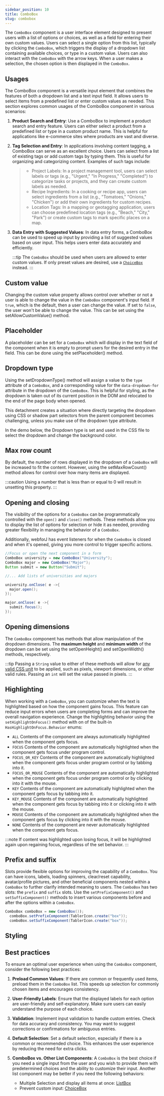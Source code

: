 ```yaml
---
sidebar_position: 10
title: ComboBox
slug: combobox
---
```


<DocChip chip='shadow' />
<DocChip chip='name' label="dwc-combobox" />
<DocChip chip='since' label='23.05' />
<JavadocLink type="foundation" location="com/webforj/component/list/ComboBox" top='true'/>

<ParentLink parent="List" />

The `ComboBox` component is a user interface element designed to present users with a list of options or choices, as well as a field for entering their own custom values. Users can select a single option from this list, typically by clicking the `ComboBox`, which triggers the display of a dropdown list containing available choices, or type in a custom value. Users can also interact with the `ComboBox` with the arrow keys. When a user makes a selection, the chosen option is then displayed in the `ComboBox`. 

## Usages

The ComboBox component is a versatile input element that combines the features of both a dropdown list and a text input field. It allows users to select items from a predefined list or enter custom values as needed. This section explores common usages of the ComboBox component in various scenarios:

1. **Product Search and Entry**: Use a ComboBox to implement a product search and entry feature. Users can either select a product from a predefined list or type in a custom product name. This is helpful for applications like e-commerce sites where products are vast and diverse.

2. **Tag Selection and Entry**: In applications involving content tagging, a ComboBox can serve as an excellent choice. Users can select from a list of existing tags or add custom tags by typing them. This is useful for organizing and categorizing content. Examples of such tags include:
    >- Project Labels: In a project management tool, users can select labels or tags (e.g., "Urgent," "In Progress," "Completed") to categorize tasks or projects, and they can create custom labels as needed.
    >- Recipe Ingredients:  In a cooking or recipe app, users can select ingredients from a list (e.g., "Tomatoes," "Onions," "Chicken") or add their own ingredients for custom recipes.
    >- Location Tags:  In a mapping or geotagging application, users can choose predefined location tags (e.g., "Beach," "City," "Park") or create custom tags to mark specific places on a map.

3. **Data Entry with Suggested Values**: In data entry forms, a ComboBox can be used to speed up input by providing a list of suggested values based on user input. This helps users enter data accurately and efficiently.

    :::tip
    The `ComboBox` should be used when users are allowed to enter custom values. If only preset values are desired, use a [`ChoiceBox`](./choice-box.md) instead.
    :::

## Custom value

Changing the custom value property allows control over whether or not a user is able to change the value in the `ComboBox` component's input field. If `true`, which is the default, then a user can change the value. If set to `false`, the user won't be able to change the value. This can be set using the <JavadocLink type="foundation" location="com/webforj/component/list/ComboBox" code='true' suffix='#setAllowCustomValue(boolean)'>setAllowCustomValue()</JavadocLink> method.

<ComponentDemo 
path='/webforj/comboboxcustomvalue?' 
javaE='https://raw.githubusercontent.com/webforj/webforj-documentation/refs/heads/main/src/main/java/com/webforj/samples/views/lists/combobox/ComboBoxCustomValueView.java'
height = '200px'
/>

## Placeholder

A placeholder can be set for a `ComboBox` which will display in the text field of the component when it is empty to prompt users for the desired entry in the field. This can be done using the <JavadocLink type="foundation" location="com/webforj/component/list/ComboBox" code='true' suffix='#setPlaceholder(java.lang.String)'>setPlaceholder()</JavadocLink> method.

<ComponentDemo 
path='/webforj/comboboxplaceholder?' 
javaE='https://raw.githubusercontent.com/webforj/webforj-documentation/refs/heads/main/src/main/java/com/webforj/samples/views/lists/combobox/ComboBoxPlaceholderView.java'
height = '200px'
/>

## Dropdown type

Using the <JavadocLink type="foundation" location="com/webforj/component/list/DwcSelectDropdown" code='true' suffix='#setDropdownType(java.lang.String)'>setDropdownType()</JavadocLink> method will assign a value to the `type` attribute of a `ComboBox`, and a corresponding value for the `data-dropdown-for` attribute in the dropdown of the `ComboBox`. This is helpful for styling, as the dropdown is taken out of its current position in the DOM and relocated to the end of the page body when opened.

This detachment creates a situation where directly targeting the
dropdown using CSS or shadow part selectors from the parent component becomes challenging, unless you make use of the dropdown type attribute.

In the demo below, the Dropdown type is set and used in the CSS file to select the dropdown and change the background color.

<ComponentDemo 
path='/webforj/comboboxdropdowntype?' 
javaE='https://raw.githubusercontent.com/webforj/webforj-documentation/refs/heads/main/src/main/java/com/webforj/samples/views/lists/combobox/ComboBoxDropdownTypeView.java'
cssURL='https://raw.githubusercontent.com/webforj/webforj-documentation/main/src/main/resources/css/lists/combobox/comboBoxDropDownType.css'
height='250px'
/>

## Max row count

By default, the number of rows displayed in the dropdown of a `ComboBox` will be increased to fit the content. However, using the <JavadocLink type="foundation" location="com/webforj/component/list/DwcSelectDropdown" code='true' suffix='#setMaxRowCount(int)'>setMaxRowCount()</JavadocLink> method allows for control over how many items are displayed.

:::caution
Using a number that is less than or equal to 0 will result in unsetting this property.
:::

<ComponentDemo 
path='/webforj/comboboxmaxrow?' 
javaE='https://raw.githubusercontent.com/webforj/webforj-documentation/refs/heads/main/src/main/java/com/webforj/samples/views/lists/combobox/ComboBoxMaxRowView.java'
height='450px'
/>

## Opening and closing

The visibility of the options for a `ComboBox` can be programmatically controlled with the `open()` and `close()` methods.
These methods allow you to display the list of options for selection or hide it as needed, providing greater flexibility in managing the behavior of a `ComboBox`.

Additionally, webforJ has event listeners for when the `ComboBox` is closed and when it's opened, giving you more control to trigger specific actions.

```Java
//Focus or open the next component in a form
ComboBox university = new ComboBox("University");
ComboBox major = new ComboBox("Major");
Button submit = new Button("Submit");

//... Add lists of universities and majors

university.onClose( e ->{
  major.open();
});

major.onClose( e ->{
  submit.focus();
});
```

## Opening dimensions

The `ComboBox` component has methods that allow manipulation of the dropdown dimensions. The **maximum height** and **minimum width** of the dropdown can be set using the <JavadocLink type="foundation" location="com/webforj/component/list/DwcSelectDropdown" code='true' suffix='#setOpenHeight(int)'>setOpenHeight()</JavadocLink> and <JavadocLink type="foundation" location="com/webforj/component/list/DwcSelectDropdown" code='true' suffix='#setOpenWidth(int)'>setOpenWidth()</JavadocLink> methods, respectively. 

:::tip
Passing a `String` value to either of these methods will allow for [any valid CSS unit](https://developer.mozilla.org/en-US/docs/Learn/CSS/Building_blocks/Values_and_units) to be applied, such as pixels, viewport dimensions, or other valid rules. Passing an `int` will set the value passed in pixels.
:::

## Highlighting

When working with a `ComboBox`, you can customize when the text is highlighted based on how the component gains focus. This feature can reduce input errors when users are completing forms and can improve the overall navigation experience. Change the highlighting behavior using the `setHighlightOnFocus()` method with on of the built-in `HasHighlightOnFocus.Behavior` enums:

- `ALL`
Contents of the component are always automatically highlighted when the component gets focus.
- `FOCUS`
Contents of the component are automatically highlighted when the component gets focus under program control.
- `FOCUS_OR_KEY`
Contents of the component are automatically highlighted when the component gets focus under program control or by tabbing into it.
- `FOCUS_OR_MOUSE`
Contents of the component are automatically highlighted when the component gets focus under program control or by clicking into it with the mouse.
- `KEY`
Contents of the component are automatically highlighted when the component gets focus by tabbing into it.
- `KEY_MOUSE`
Contents of the component are automatically highlighted when the component gets focus by tabbing into it or clicking into it with the mouse.
- `MOUSE`
Contents of the component are automatically highlighted when the component gets focus by clicking into it with the mouse.
- `NONE`
Contents of the component are never automatically highlighted when the component gets focus.

:::note
If content was highlighted upon losing focus, it will be highlighted again upon regaining focus, regardless of the set behavior.
:::

## Prefix and suffix

Slots provide flexible options for improving the capability of a `ComboBox`. You can have icons, labels, loading spinners, clear/reset capability, avatar/profile pictures, and other beneficial components nested within a `ComboBox` to further clarify intended meaning to users.
The `ComboBox` has two slots: the `prefix` and `suffix` slots. Use the `setPrefixComponent()` and `setSuffixComponent()` methods to insert various components before and after the options within a `ComboBox`.

```java
ComboBox comboBox = new ComboBox());
  comboBox.setPrefixComponent(TablerIcon.create("box"));
  comboBox.setSuffixComponent(TablerIcon.create("box"));
```

## Styling

<TableBuilder name="ComboBox" />

## Best practices 

To ensure an optimal user experience when using the `ComboBox` component, consider the following best practices:

1. **Preload Common Values**: If there are common or frequently used items, preload them in the `ComboBox` list. This speeds up selection for commonly chosen items and encourages consistency.

2. **User-Friendly Labels**: Ensure that the displayed labels for each option are user-friendly and self-explanatory. Make sure users can easily understand the purpose of each choice.

3. **Validation**: Implement input validation to handle custom entries. Check for data accuracy and consistency. You may want to suggest corrections or confirmations for ambiguous entries.

4. **Default Selection**: Set a default selection, especially if there is a common or recommended choice. This enhances the user experience by reducing the need for extra clicks.

5. **ComboBox vs. Other List Components**: A `ComboBox` is the best choice if you need a single input from the user and you wish to provide them with predetermined choices and the ability to customize their input. Another list component may be better if you need the following behaviors:
    - Multiple Selection and display all items at once: [ListBox](./list-box.md)
    - Prevent custom input: [ChoiceBox](./choice-box.md)

<GiscusComments />